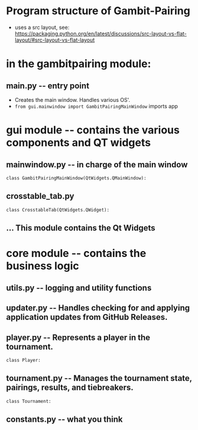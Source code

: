 # Program structure of Gambit-Pairing

- uses a src layout, see:
  https://packaging.python.org/en/latest/discussions/src-layout-vs-flat-layout/#src-layout-vs-flat-layout

# in the gambitpairing module:

## **main**.py -- entry point

- Creates the main window. Handles various OS'.
- `from gui.mainwindow import GambitPairingMainWindow` imports app

# gui module -- contains the various components and QT widgets

## mainwindow.py -- in charge of the main window

`class GambitPairingMainWindow(QtWidgets.QMainWindow):`

## crosstable_tab.py

`class CrosstableTab(QtWidgets.QWidget):`

## ... This module contains the Qt Widgets

# core module -- contains the business logic

## utils.py -- logging and utility functions

## updater.py -- Handles checking for and applying application updates from GitHub Releases.

## player.py -- Represents a player in the tournament.

`class Player:`

## tournament.py -- Manages the tournament state, pairings, results, and tiebreakers.

`class Tournament:`

## constants.py -- what you think
